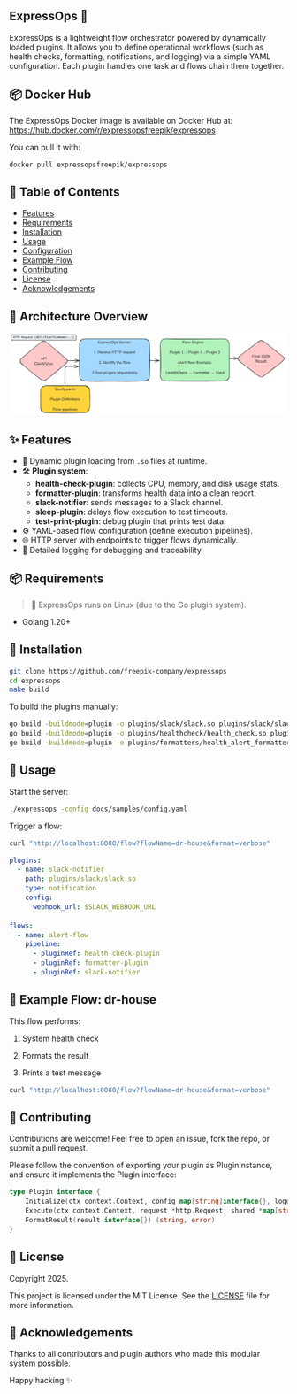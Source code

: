 ## ExpressOps 🚀

ExpressOps is a lightweight flow orchestrator powered by dynamically loaded plugins. It allows you to define operational workflows (such as health checks, formatting, notifications, and logging) via a simple YAML configuration. Each plugin handles one task and flows chain them together.

## 📦 Docker Hub

The ExpressOps Docker image is available on Docker Hub at:
https://hub.docker.com/r/expressopsfreepik/expressops

You can pull it with:
```bash
docker pull expressopsfreepik/expressops
```

## 📜 Table of Contents

- [Features](#-features)
- [Requirements](#-requirements)
- [Installation](#-installation)
- [Usage](#-usage)
- [Configuration](#-configuration)
- [Example Flow](#-example-flow-dr-house)
- [Contributing](#-contributing)
- [License](#-license)
- [Acknowledgements](#-acknowledgements)


## 🧭 Architecture Overview

![Functional perspective ](docs/img/architecture.png)


## ✨ Features

- 🔌 Dynamic plugin loading from `.so` files at runtime.
- 🛠️ **Plugin system**:
  - **health-check-plugin**: collects CPU, memory, and disk usage stats.
  - **formatter-plugin**: transforms health data into a clean report.
  - **slack-notifier**: sends messages to a Slack channel.
  - **sleep-plugin**: delays flow execution to test timeouts.
  - **test-print-plugin**: debug plugin that prints test data.
- ⚙️ YAML-based flow configuration (define execution pipelines).
- 🌐 HTTP server with endpoints to trigger flows dynamically.
- 📜 Detailed logging for debugging and traceability.


## 📦 Requirements

> 🐧 ExpressOps runs on Linux (due to the Go plugin system).
- Golang 1.20+



## 🔧 Installation

```bash
git clone https://github.com/freepik-company/expressops
cd expressops
make build
```


To build the plugins manually:

```bash
go build -buildmode=plugin -o plugins/slack/slack.so plugins/slack/slack.go
go build -buildmode=plugin -o plugins/healthcheck/health_check.so plugins/healthcheck/health_check.go
go build -buildmode=plugin -o plugins/formatters/health_alert_formatter.so plugins/formatters/health_alert_formatter.go
```

## 🚀 Usage

Start the server:
```bash
./expressops -config docs/samples/config.yaml
```
Trigger a flow:
```bash
curl "http://localhost:8080/flow?flowName=dr-house&format=verbose"
```

```yaml
plugins:
  - name: slack-notifier
    path: plugins/slack/slack.so
    type: notification
    config:
      webhook_url: $SLACK_WEBHOOK_URL

flows:
  - name: alert-flow
    pipeline:
      - pluginRef: health-check-plugin
      - pluginRef: formatter-plugin
      - pluginRef: slack-notifier
```


## 🧪 Example Flow: dr-house

This flow performs:

1. System health check

2. Formats the result

3. Prints a test message

```bash
curl "http://localhost:8080/flow?flowName=dr-house&format=verbose"
```

## 🤝 Contributing

Contributions are welcome! Feel free to open an issue, fork the repo, or submit a pull request.

Please follow the convention of exporting your plugin as PluginInstance, and ensure it implements the Plugin interface:
```go
type Plugin interface {
    Initialize(ctx context.Context, config map[string]interface{}, logger *logrus.Logger) error
    Execute(ctx context.Context, request *http.Request, shared *map[string]any) (interface{}, error)
    FormatResult(result interface{}) (string, error)
}
```

## 🪪 License

Copyright 2025.

This project is licensed under the MIT License. See the [LICENSE](LICENSE) file for more information.


## 🙏 Acknowledgements

Thanks to all contributors and plugin authors who made this modular system possible.


Happy hacking ✨
